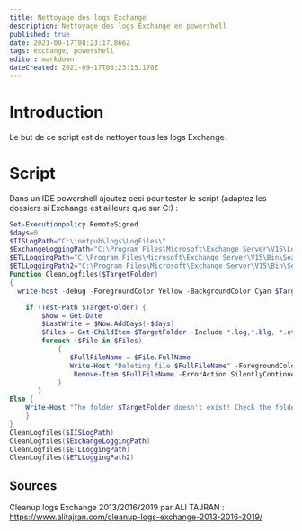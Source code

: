 ```yaml
---
title: Nettoyage des logs Exchange
description: Nettoyage des logs Exchange en powershell
published: true
date: 2021-09-17T08:23:17.866Z
tags: exchange, powershell
editor: markdown
dateCreated: 2021-09-17T08:23:15.170Z
---
```


# Introduction

Le but de ce script est de nettoyer tous les logs Exchange.


# Script

Dans un IDE powershell ajoutez ceci pour tester le script (adaptez les dossiers si Exchange est ailleurs que sur C:) :

```powershell
Set-Executionpolicy RemoteSigned
$days=0
$IISLogPath="C:\inetpub\logs\LogFiles\"
$ExchangeLoggingPath="C:\Program Files\Microsoft\Exchange Server\V15\Logging\"
$ETLLoggingPath="C:\Program Files\Microsoft\Exchange Server\V15\Bin\Search\Ceres\Diagnostics\ETLTraces\"
$ETLLoggingPath2="C:\Program Files\Microsoft\Exchange Server\V15\Bin\Search\Ceres\Diagnostics\Logs"
Function CleanLogfiles($TargetFolder)
{
  write-host -debug -ForegroundColor Yellow -BackgroundColor Cyan $TargetFolder

    if (Test-Path $TargetFolder) {
        $Now = Get-Date
        $LastWrite = $Now.AddDays(-$days)
        $Files = Get-ChildItem $TargetFolder -Include *.log,*.blg, *.etl -Recurse | Where {$_.LastWriteTime -le "$LastWrite"} 
        foreach ($File in $Files)
            {
               $FullFileName = $File.FullName  
               Write-Host "Deleting file $FullFileName" -ForegroundColor "yellow"; 
                Remove-Item $FullFileName -ErrorAction SilentlyContinue | out-null
            }
       }
Else {
    Write-Host "The folder $TargetFolder doesn't exist! Check the folder path!" -ForegroundColor "red"
    }
}
CleanLogfiles($IISLogPath)
CleanLogfiles($ExchangeLoggingPath)
CleanLogfiles($ETLLoggingPath)
CleanLogfiles($ETLLoggingPath2)
```


    
## Sources


Cleanup logs Exchange 2013/2016/2019 par ALI TAJRAN : https://www.alitajran.com/cleanup-logs-exchange-2013-2016-2019/